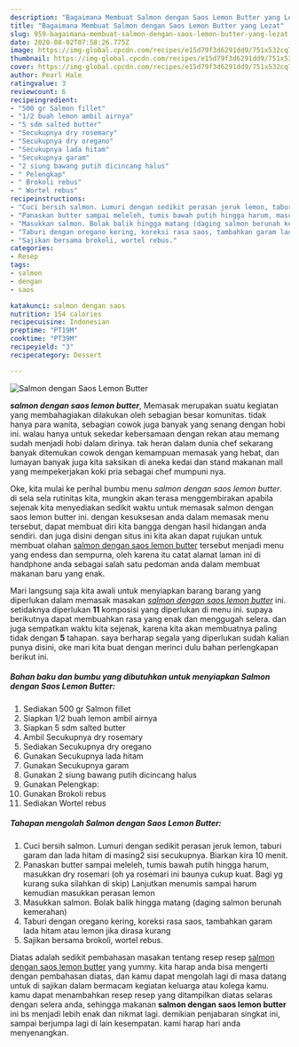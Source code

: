 ```yaml
---
description: "Bagaimana Membuat Salmon dengan Saos Lemon Butter yang Lezat"
title: "Bagaimana Membuat Salmon dengan Saos Lemon Butter yang Lezat"
slug: 959-bagaimana-membuat-salmon-dengan-saos-lemon-butter-yang-lezat
date: 2020-08-02T07:58:26.775Z
image: https://img-global.cpcdn.com/recipes/e15d79f3d6291dd9/751x532cq70/salmon-dengan-saos-lemon-butter-foto-resep-utama.jpg
thumbnail: https://img-global.cpcdn.com/recipes/e15d79f3d6291dd9/751x532cq70/salmon-dengan-saos-lemon-butter-foto-resep-utama.jpg
cover: https://img-global.cpcdn.com/recipes/e15d79f3d6291dd9/751x532cq70/salmon-dengan-saos-lemon-butter-foto-resep-utama.jpg
author: Pearl Hale
ratingvalue: 3
reviewcount: 6
recipeingredient:
- "500 gr Salmon fillet"
- "1/2 buah lemon ambil airnya"
- "5 sdm salted butter"
- "Secukupnya dry rosemary"
- "Secukupnya dry oregano"
- "Secukupnya lada hitam"
- "Secukupnya garam"
- "2 siung bawang putih dicincang halus"
- " Pelengkap"
- " Brokoli rebus"
- " Wortel rebus"
recipeinstructions:
- "Cuci bersih salmon. Lumuri dengan sedikit perasan jeruk lemon, taburi garam dan lada hitam di masing2 sisi secukupnya. Biarkan kira 10 menit."
- "Panaskan butter sampai meleleh, tumis bawah putih hingga harum, masukkan dry rosemari (oh ya rosemari ini baunya cukup kuat. Bagi yg kurang suka silahkan di skip) Lanjutkan menumis sampai harum kemudian masukkan perasan lemon"
- "Masukkan salmon. Bolak balik hingga matang (daging salmon berunah kemerahan)"
- "Taburi dengan oregano kering, koreksi rasa saos, tambahkan garam lada hitam atau lemon jika dirasa kurang"
- "Sajikan bersama brokoli, wortel rebus."
categories:
- Resep
tags:
- salmon
- dengan
- saos

katakunci: salmon dengan saos 
nutrition: 154 calories
recipecuisine: Indonesian
preptime: "PT19M"
cooktime: "PT39M"
recipeyield: "3"
recipecategory: Dessert

---
```



![Salmon dengan Saos Lemon Butter](https://img-global.cpcdn.com/recipes/e15d79f3d6291dd9/751x532cq70/salmon-dengan-saos-lemon-butter-foto-resep-utama.jpg)

<b><i>salmon dengan saos lemon butter</i></b>, Memasak merupakan suatu kegiatan yang membahagiakan dilakukan oleh sebagian besar komunitas. tidak hanya para wanita, sebagian cowok juga banyak yang senang dengan hobi ini. walau hanya untuk sekedar kebersamaan dengan rekan atau memang sudah menjadi hobi dalam dirinya. tak heran dalam dunia chef sekarang banyak ditemukan cowok dengan kemampuan memasak yang hebat, dan lumayan banyak juga kita saksikan di aneka kedai dan stand makanan mall yang mempekerjakan koki pria sebagai chef mumpuni nya.



Oke, kita mulai ke perihal bumbu menu <i>salmon dengan saos lemon butter</i>. di sela sela rutinitas kita, mungkin akan terasa menggembirakan apabila sejenak kita menyediakan sedikit waktu untuk memasak salmon dengan saos lemon butter ini. dengan kesuksesan anda dalam memasak menu tersebut, dapat membuat diri kita bangga dengan hasil hidangan anda sendiri. dan juga disini dengan situs ini kita akan dapat rujukan untuk membuat olahan <u>salmon dengan saos lemon butter</u> tersebut menjadi menu yang endess dan sempurna, oleh karena itu catat alamat laman ini di handphone anda sebagai salah satu pedoman anda dalam membuat makanan baru yang enak.


Mari langsung saja kita awali untuk menyiapkan barang barang yang diperlukan dalam memasak masakan <u><i>salmon dengan saos lemon butter</i></u> ini. setidaknya diperlukan <b>11</b> komposisi yang diperlukan di menu ini. supaya berikutnya dapat membuahkan rasa yang enak dan menggugah selera. dan juga sempatkan waktu kita sejenak, karena kita akan membuatnya paling tidak dengan <b>5</b> tahapan. saya berharap segala yang diperlukan sudah kalian punya disini, oke mari kita buat dengan merinci dulu bahan perlengkapan berikut ini.

<!--inarticleads1-->

##### Bahan baku dan bumbu yang dibutuhkan untuk menyiapkan Salmon dengan Saos Lemon Butter:

1. Sediakan 500 gr Salmon fillet
1. Siapkan 1/2 buah lemon ambil airnya
1. Siapkan 5 sdm salted butter
1. Ambil Secukupnya dry rosemary
1. Sediakan Secukupnya dry oregano
1. Gunakan Secukupnya lada hitam
1. Gunakan Secukupnya garam
1. Gunakan 2 siung bawang putih dicincang halus
1. Gunakan  Pelengkap:
1. Gunakan  Brokoli rebus
1. Sediakan  Wortel rebus




<!--inarticleads2-->

##### Tahapan mengolah Salmon dengan Saos Lemon Butter:

1. Cuci bersih salmon. Lumuri dengan sedikit perasan jeruk lemon, taburi garam dan lada hitam di masing2 sisi secukupnya. Biarkan kira 10 menit.
1. Panaskan butter sampai meleleh, tumis bawah putih hingga harum, masukkan dry rosemari (oh ya rosemari ini baunya cukup kuat. Bagi yg kurang suka silahkan di skip) Lanjutkan menumis sampai harum kemudian masukkan perasan lemon
1. Masukkan salmon. Bolak balik hingga matang (daging salmon berunah kemerahan)
1. Taburi dengan oregano kering, koreksi rasa saos, tambahkan garam lada hitam atau lemon jika dirasa kurang
1. Sajikan bersama brokoli, wortel rebus.




Diatas adalah sedikit pembahasan masakan tentang resep resep <u>salmon dengan saos lemon butter</u> yang yummy. kita harap anda bisa mengerti dengan pembahasan diatas, dan kamu dapat mengolah lagi di masa datang untuk di sajikan dalam bermacam kegiatan keluarga atau kolega kamu. kamu dapat menambahkan resep resep yang ditampilkan diatas selaras dengan selera anda, sehingga makanan <b>salmon dengan saos lemon butter</b> ini bs menjadi lebih enak dan nikmat lagi. demikian penjabaran singkat ini, sampai berjumpa lagi di lain kesempatan. kami harap hari anda menyenangkan.
